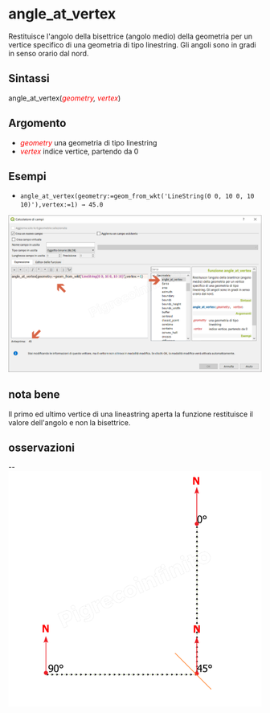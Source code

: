 # angle_at_vertex

Restituisce l'angolo della bisettrice (angolo medio) della geometria per un vertice specifico di una geometria di tipo linestring. Gli angoli sono in gradi in senso orario dal nord.

## Sintassi

angle_at_vertex(_<span style="color:red;">geometry</span>, <span style="color:red;">vertex</span>_)

## Argomento

* _<span style="color:red;">geometry</span>_ una geometria di tipo linestring
* _<span style="color:red;">vertex</span>_ indice vertice, partendo da 0

## Esempi

* `angle_at_vertex(geometry:=geom_from_wkt('LineString(0 0, 10 0, 10 10)'),vertex:=1) → 45.0`

![](/img/geometria/angle_at_vertex/angle_at_vertex1.png)

## nota bene

Il primo ed ultimo vertice di una lineastring aperta la funzione restituisce il valore dell'angolo e non la bisettrice.

## osservazioni

--
![](/img/geometria/angle_at_vertex/angle_at_vertex2.png)
